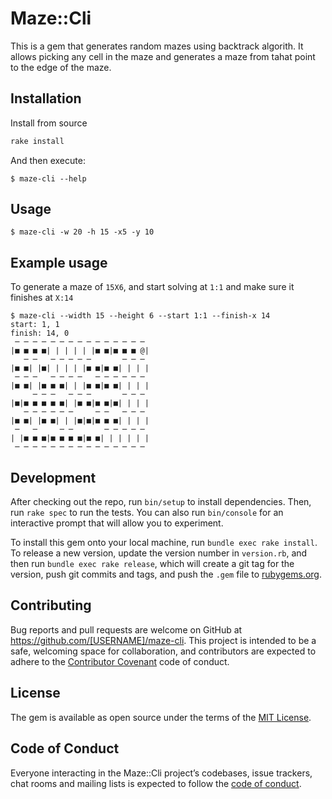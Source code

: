 # Maze::Cli

This is a gem that generates random mazes using backtrack algorith.
It allows picking any cell in the maze and generates a maze from tahat point to the edge of the maze.

## Installation

Install from source

```ruby
rake install
```

And then execute:

    $ maze-cli --help


## Usage

    $ maze-cli -w 20 -h 15 -x5 -y 10

## Example usage

To generate a maze of `15X6`, and start solving at `1:1` and make sure it finishes at `X:14`

```
$ maze-cli --width 15 --height 6 --start 1:1 --finish-x 14
start: 1, 1
finish: 14, 0
 ─ ─ ─ ─ ─ ─ ─ ─ ─ ─ ─ ─ ─ ─ ─
|■ ■ ■ ■| | | | | |■ ■|■ ■ ■ @|
   ─ ─   ─ ─ ─ ─ ─       ─ ─ ─
|■ ■| |■| | | | |■ ■|■ ■| | | |
 ─ ─ ─   ─ ─ ─ ─   ─ ─ ─ ─ ─ ─
|■ ■| |■ ■ ■| | |■ ■|■ ■| | | |
     ─ ─ ─   ─ ─ ─       ─ ─ ─
|■|■ ■ ■ ■ ■| |■ ■|■ ■|■| | | |
   ─ ─ ─ ─ ─ ─     ─ ─   ─ ─ ─
|■ ■| |■ ■| | |■|■|■ ■ ■| | | |
 ─   ─     ─ ─       ─ ─ ─ ─ ─
| |■ ■ ■|■ ■ ■ ■|■ ■| | | | | |
 ─ ─ ─ ─ ─ ─ ─ ─ ─ ─ ─ ─ ─ ─ ─
 ```

## Development

After checking out the repo, run `bin/setup` to install dependencies. Then, run `rake spec` to run the tests. You can also run `bin/console` for an interactive prompt that will allow you to experiment.

To install this gem onto your local machine, run `bundle exec rake install`. To release a new version, update the version number in `version.rb`, and then run `bundle exec rake release`, which will create a git tag for the version, push git commits and tags, and push the `.gem` file to [rubygems.org](https://rubygems.org).

## Contributing

Bug reports and pull requests are welcome on GitHub at https://github.com/[USERNAME]/maze-cli. This project is intended to be a safe, welcoming space for collaboration, and contributors are expected to adhere to the [Contributor Covenant](http://contributor-covenant.org) code of conduct.

## License

The gem is available as open source under the terms of the [MIT License](https://opensource.org/licenses/MIT).

## Code of Conduct

Everyone interacting in the Maze::Cli project’s codebases, issue trackers, chat rooms and mailing lists is expected to follow the [code of conduct](https://github.com/[USERNAME]/maze-cli/blob/master/CODE_OF_CONDUCT.md).
